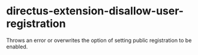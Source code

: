# directus-extension-disallow-user-registration
Throws an error or overwrites the option of setting public registration to be enabled.
